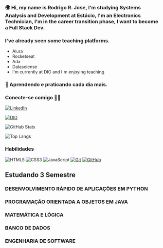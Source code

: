###  🌍 Hi, my name is Rodrigo R. Jose, I'm studying Systems Analysis and Development at Estácio, I'm an Electronics Technician, I'm in the career transition phase, I want to become a Full Stack Dev.

### I've already seen some teaching platforms.
- Alura
- Rocketseat
- Ada
- Datasciense
- I'm currently at DIO and I'm enjoying teaching.
###  🎯 Aprendendo e praticando cada dia mais.

### Conecte-se comigo 🚀🚀

[![LinkedIn](https://img.shields.io/badge/LinkedIn-000?style=for-the-badge&logo=linkedin&logoColor=0E76A8)](https://www.linkedin.com/in/rodrigorj83/)

[![DIO](https://img.shields.io/badge/DIO-000?style=for-the-badge&logo=DIO&logoColor=0E76A8)](https://www.dio.me/users/rodrigorjcolorado/)




![GitHub Stats](https://github-readme-stats.vercel.app/api?username=Rodrigocolorado&theme=transparent&bg_color=000&border_color=30A3DC&show_icons=true&icon_color=30A3DC&title_color=E94D5F&text_color=FFF)

![Top Langs](https://github-readme-stats-git-masterrstaa-rickstaa.vercel.app/api/top-langs/?username=Rodrigocolorado&bg_color=000&border_color=30A3DC&title_color=E94D5F&text_color=FFF)

### Habilidades

![HTML5](https://img.shields.io/badge/HTML-000?style=for-the-badge&logo=html5&logoColor=30A3DC)
![CSS3](https://img.shields.io/badge/CSS3-000?style=for-the-badge&logo=css3&logoColor=E94D5F)
![JavaScript](https://img.shields.io/badge/JavaScript-000?style=for-the-badge&logo=javascript&logoColor=30A3DC)
[![Git](https://img.shields.io/badge/Git-000?style=for-the-badge&logo=git&logoColor=E94D5F)](https://git-scm.com/doc)
[![GitHub](https://img.shields.io/badge/GitHub-000?style=for-the-badge&logo=github&logoColor=30A3DC)](https://docs.github.com/)

## Estudando 3 Semestre

### DESENVOLVIMENTO RÁPIDO DE APLICAÇÕES EM PYTHON

### PROGRAMAÇÃO ORIENTADA A OBJETOS EM JAVA

### MATEMÁTICA E LÓGICA

### BANCO DE DADOS

### ENGENHARIA DE SOFTWARE
